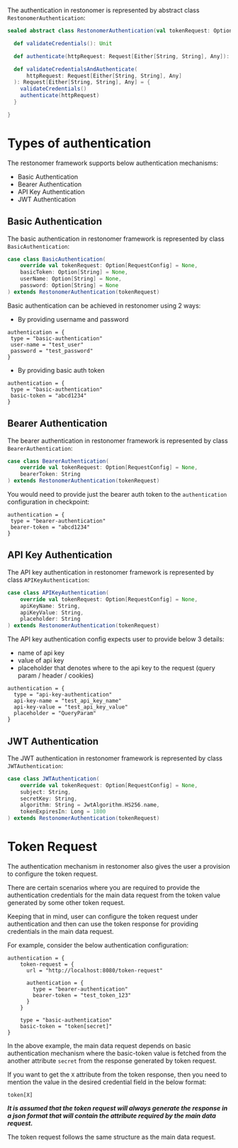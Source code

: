 The authentication in restonomer is represented by abstract class `RestonomerAuthentication`:

```scala
sealed abstract class RestonomerAuthentication(val tokenRequest: Option[RequestConfig]) {

  def validateCredentials(): Unit

  def authenticate(httpRequest: Request[Either[String, String], Any]): Request[Either[String, String], Any]

  def validateCredentialsAndAuthenticate(
      httpRequest: Request[Either[String, String], Any]
  ): Request[Either[String, String], Any] = {
    validateCredentials()
    authenticate(httpRequest)
  }

}
```

# Types of authentication 

The restonomer framework supports below authentication mechanisms:

* Basic Authentication
* Bearer Authentication
* API Key Authentication
* JWT Authentication

## Basic Authentication

The basic authentication in restonomer framework is represented by class `BasicAuthentication`:

```scala
case class BasicAuthentication(
    override val tokenRequest: Option[RequestConfig] = None,
    basicToken: Option[String] = None,
    userName: Option[String] = None,
    password: Option[String] = None
) extends RestonomerAuthentication(tokenRequest)
```

Basic authentication can be achieved in restonomer using 2 ways:

* By providing username and password

```hocon
authentication = {
 type = "basic-authentication"
 user-name = "test_user"
 password = "test_password"
}
```

* By providing basic auth token

```hocon
authentication = {
 type = "basic-authentication"
 basic-token = "abcd1234"
}
```

## Bearer Authentication

The bearer authentication in restonomer framework is represented by class `BearerAuthentication`:

```scala
case class BearerAuthentication(
    override val tokenRequest: Option[RequestConfig] = None,
    bearerToken: String
) extends RestonomerAuthentication(tokenRequest)
```

You would need to provide just the bearer auth token to the `authentication` configuration in checkpoint:

```hocon
authentication = {
 type = "bearer-authentication"
 bearer-token = "abcd1234"
}
```

## API Key Authentication

The API key authentication in restonomer framework is represented by class `APIKeyAuthentication`:

```scala
case class APIKeyAuthentication(
    override val tokenRequest: Option[RequestConfig] = None,
    apiKeyName: String,
    apiKeyValue: String,
    placeholder: String
) extends RestonomerAuthentication(tokenRequest)
```

The API key authentication config expects user to provide below 3 details:

* name of api key
* value of api key
* placeholder that denotes where to the api key to the request (query param / header / cookies)

```hocon
authentication = {
  type = "api-key-authentication"
  api-key-name = "test_api_key_name"
  api-key-value = "test_api_key_value"
  placeholder = "QueryParam"
}
```

## JWT Authentication

The JWT authentication in restonomer framework is represented by class `JWTAuthentication`:

```scala
case class JWTAuthentication(
    override val tokenRequest: Option[RequestConfig] = None,
    subject: String,
    secretKey: String,
    algorithm: String = JwtAlgorithm.HS256.name,
    tokenExpiresIn: Long = 1800
) extends RestonomerAuthentication(tokenRequest)
```

# Token Request

The authentication mechanism in restonomer also gives the user a provision to configure the token request. 

There are certain scenarios where you are required to provide the authentication credentials for the main data request 
from the token value generated by some other token request.

Keeping that in mind, user can configure the token request under authentication and then can use the token response for 
providing credentials in the main data request.

For example, consider the below authentication configuration: 

```hocon
authentication = {
    token-request = {
      url = "http://localhost:8080/token-request"

      authentication = {
        type = "bearer-authentication"
        bearer-token = "test_token_123"
      }
    }

    type = "basic-authentication"
    basic-token = "token[secret]"
}
```

In the above example, the main data request depends on basic authentication mechanism where the basic-token value is fetched 
from the another attribute `secret` from the response generated by token request.

If you want to get the `X` attribute from the token response, then you need to mention the value in the desired credential 
field in the below format:

```text
token[X]
```
**_It is assumed that the token request will always generate the response in a json format that will contain the attribute 
required by the main data request._**

The token request follows the same structure as the main data request.